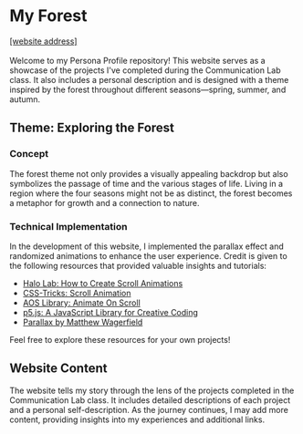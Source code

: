 # My Forest
[[website address]](https://sophie-l-l.github.io/myForest/)<br><br>
Welcome to my Persona Profile repository! This website serves as a showcase of the projects I've completed during the Communication Lab class. It also includes a personal description and is designed with a theme inspired by the forest throughout different seasons—spring, summer, and autumn.

## Theme: Exploring the Forest

### Concept

The forest theme not only provides a visually appealing backdrop but also symbolizes the passage of time and the various stages of life. Living in a region where the four seasons might not be as distinct, the forest becomes a metaphor for growth and a connection to nature.

### Technical Implementation

In the development of this website, I implemented the parallax effect and randomized animations to enhance the user experience. Credit is given to the following resources that provided valuable insights and tutorials:

- [Halo Lab: How to Create Scroll Animations](https://www.halo-lab.com/blog/how-to-create-scroll-animations)
- [CSS-Tricks: Scroll Animation](https://css-tricks.com/books/greatest-css-tricks/scroll-animation/)
- [AOS Library: Animate On Scroll](https://michalsnik.github.io/aos/)
- [p5.js: A JavaScript Library for Creative Coding](https://p5js.org/)
- [Parallax by Matthew Wagerfield](https://github.com/wagerfield/parallax?tab=readme-ov-file#relativeinput)

Feel free to explore these resources for your own projects!

## Website Content

The website tells my story through the lens of the projects completed in the Communication Lab class. It includes detailed descriptions of each project and a personal self-description. As the journey continues, I may add more content, providing insights into my experiences and additional links.


